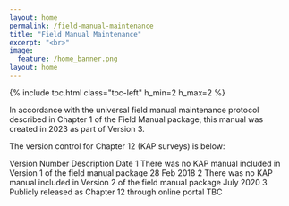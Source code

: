 ```yaml
---
layout: home
permalink: /field-manual-maintenance
title: "Field Manual Maintenance"
excerpt: "<br>"
image:
  feature: /home_banner.png
layout: home
---
```

{% include toc.html class="toc-left" h_min=2 h_max=2 %}

In accordance with the universal field manual maintenance protocol described in Chapter 1 of the Field Manual package, this manual was created in 2023 as part of Version 3. 

The version control for Chapter 12 (KAP surveys) is below:

<tr>
   <td>Version Number

   </td>
   <td>Description

   </td>
   <td>Date

   </td>
  </tr>
  <tr>
   <td>1

   </td>
   <td>There was no KAP manual included in Version 1 of the field manual package

   </td>
   <td>28 Feb 2018

   </td>
  </tr>
  <tr>
   <td>2

   </td>
   <td>There was no KAP manual included in Version 2 of the field manual package

   </td>
   <td>July 2020

   </td>
  </tr>
  <tr>
   <td>3

   </td>
   <td>Publicly released as Chapter 12 through online portal

   </td>
   <td>TBC

   </td>
  </tr>
